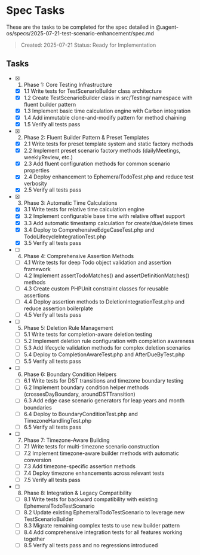 # Spec Tasks

These are the tasks to be completed for the spec detailed in @.agent-os/specs/2025-07-21-test-scenario-enhancement/spec.md

> Created: 2025-07-21
> Status: Ready for Implementation

## Tasks

- [x] 1. Phase 1: Core Testing Infrastructure
  - [x] 1.1 Write tests for TestScenarioBuilder class architecture
  - [x] 1.2 Create TestScenarioBuilder class in src/Testing/ namespace with fluent builder pattern
  - [x] 1.3 Implement basic time calculation engine with Carbon integration
  - [x] 1.4 Add immutable clone-and-modify pattern for method chaining
  - [x] 1.5 Verify all tests pass

- [x] 2. Phase 2: Fluent Builder Pattern & Preset Templates
  - [x] 2.1 Write tests for preset template system and static factory methods
  - [x] 2.2 Implement preset scenario factory methods (dailyMeetings, weeklyReview, etc.)
  - [x] 2.3 Add fluent configuration methods for common scenario properties
  - [x] 2.4 Deploy enhancement to EphemeralTodoTest.php and reduce test verbosity
  - [x] 2.5 Verify all tests pass

- [x] 3. Phase 3: Automatic Time Calculations
  - [x] 3.1 Write tests for relative time calculation engine
  - [x] 3.2 Implement configurable base time with relative offset support
  - [x] 3.3 Add automatic timestamp calculation for create/due/delete times
  - [x] 3.4 Deploy to ComprehensiveEdgeCaseTest.php and TodoLifecycleIntegrationTest.php
  - [x] 3.5 Verify all tests pass

- [ ] 4. Phase 4: Comprehensive Assertion Methods
  - [ ] 4.1 Write tests for deep Todo object validation and assertion framework
  - [ ] 4.2 Implement assertTodoMatches() and assertDefinitionMatches() methods
  - [ ] 4.3 Create custom PHPUnit constraint classes for reusable assertions
  - [ ] 4.4 Deploy assertion methods to DeletionIntegrationTest.php and reduce assertion boilerplate
  - [ ] 4.5 Verify all tests pass

- [ ] 5. Phase 5: Deletion Rule Management
  - [ ] 5.1 Write tests for completion-aware deletion testing
  - [ ] 5.2 Implement deletion rule configuration with completion awareness
  - [ ] 5.3 Add lifecycle validation methods for complex deletion scenarios
  - [ ] 5.4 Deploy to CompletionAwareTest.php and AfterDueByTest.php
  - [ ] 5.5 Verify all tests pass

- [ ] 6. Phase 6: Boundary Condition Helpers
  - [ ] 6.1 Write tests for DST transitions and timezone boundary testing
  - [ ] 6.2 Implement boundary condition helper methods (crossesDayBoundary, aroundDSTTransition)
  - [ ] 6.3 Add edge case scenario generators for leap years and month boundaries
  - [ ] 6.4 Deploy to BoundaryConditionTest.php and TimezoneHandlingTest.php
  - [ ] 6.5 Verify all tests pass

- [ ] 7. Phase 7: Timezone-Aware Building
  - [ ] 7.1 Write tests for multi-timezone scenario construction
  - [ ] 7.2 Implement timezone-aware builder methods with automatic conversion
  - [ ] 7.3 Add timezone-specific assertion methods
  - [ ] 7.4 Deploy timezone enhancements across relevant tests
  - [ ] 7.5 Verify all tests pass

- [ ] 8. Phase 8: Integration & Legacy Compatibility
  - [ ] 8.1 Write tests for backward compatibility with existing EphemeralTodoTestScenario
  - [ ] 8.2 Update existing EphemeralTodoTestScenario to leverage new TestScenarioBuilder
  - [ ] 8.3 Migrate remaining complex tests to use new builder pattern
  - [ ] 8.4 Add comprehensive integration tests for all features working together
  - [ ] 8.5 Verify all tests pass and no regressions introduced